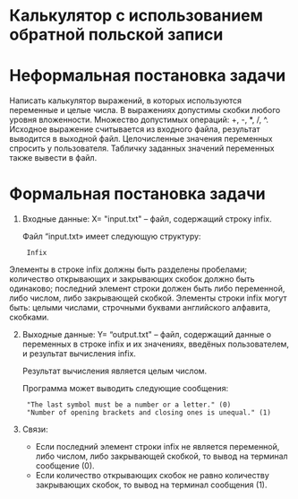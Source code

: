 # Калькулятор с использованием обратной польской записи

# Неформальная постановка задачи
Написать калькулятор выражений, в которых используются переменные и
целые числа. В выражениях допустимы скобки любого уровня вложенности.
Множество допустимых операций: +, -, *, /, ^. Исходное выражение
считывается из входного файла, результат выводится в выходной файл.
Целочисленные значения переменных спросить у пользователя. Табличку
заданных значений переменных также вывести в файл.

# Формальная постановка задачи

1. Входные данные:
	X= "input.txt" – файл, содержащий строку infix.

	Файл “input.txt» имеет следующую структуру:

  		Infix 
  
  Элементы в строке infix должны быть разделены пробелами; количество открывающих и закрывающих скобок должно быть одинаково; последний элемент строки должен быть либо переменной, либо числом, либо закрывающей скобкой.
  Элементы строки infix могут быть: целыми числами, строчными буквами английского алфавита, скобками.
  
2. Выходные данные:
	Y= “output.txt" – файл, содержащий данные о переменных в строке infix и их значениях, введёных пользователем, и результат вычисления infix.
	
	  Результат вычисления является целым числом.
  
 	Программа может выводить следующие сообщения:

		"The last symbol must be a number or a letter." (0)
		"Number of opening brackets and closing ones is unequal." (1)

3. Связи:
	+ Если последний элемент строки infix не является переменной, либо числом, либо закрывающей скобкой, то вывод на терминал сообщение (0).
	+ Если количество открывающих скобок не равно количеству закрывающих скобок, то вывод на терминал сообщения (1).
